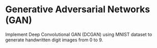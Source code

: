 # Generative Adversarial Networks (GAN)
Implement Deep Convolutional GAN (DCGAN) using MNIST dataset to generate handwritten digit images from 0 to 9.
